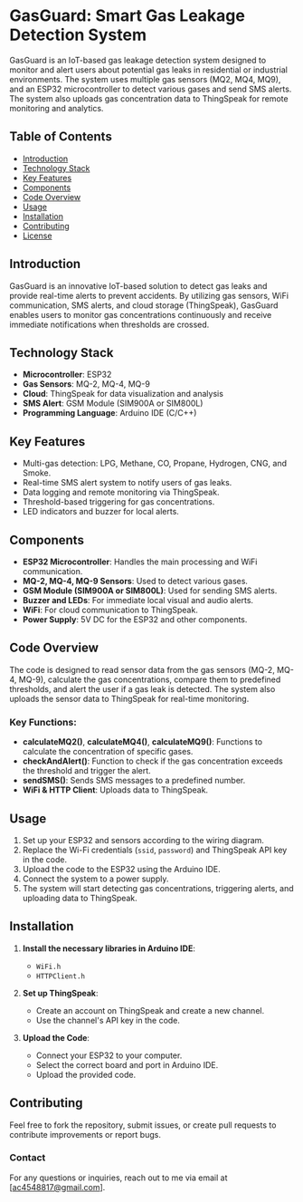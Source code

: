 # GasGuard: Smart Gas Leakage Detection System

GasGuard is an IoT-based gas leakage detection system designed to monitor and alert users about potential gas leaks in residential or industrial environments. The system uses multiple gas sensors (MQ2, MQ4, MQ9), and an ESP32 microcontroller to detect various gases and send SMS alerts. The system also uploads gas concentration data to ThingSpeak for remote monitoring and analytics.

## Table of Contents

- [Introduction](#introduction)
- [Technology Stack](#technology-stack)
- [Key Features](#key-features)
- [Components](#components)
- [Code Overview](#code-overview)
- [Usage](#usage)
- [Installation](#installation)
- [Contributing](#contributing)
- [License](#license)

## Introduction

GasGuard is an innovative IoT-based solution to detect gas leaks and provide real-time alerts to prevent accidents. By utilizing gas sensors, WiFi communication, SMS alerts, and cloud storage (ThingSpeak), GasGuard enables users to monitor gas concentrations continuously and receive immediate notifications when thresholds are crossed.

## Technology Stack

- **Microcontroller**: ESP32
- **Gas Sensors**: MQ-2, MQ-4, MQ-9
- **Cloud**: ThingSpeak for data visualization and analysis
- **SMS Alert**: GSM Module (SIM900A or SIM800L)
- **Programming Language**: Arduino IDE (C/C++)

## Key Features

- Multi-gas detection: LPG, Methane, CO, Propane, Hydrogen, CNG, and Smoke.
- Real-time SMS alert system to notify users of gas leaks.
- Data logging and remote monitoring via ThingSpeak.
- Threshold-based triggering for gas concentrations.
- LED indicators and buzzer for local alerts.

## Components

- **ESP32 Microcontroller**: Handles the main processing and WiFi communication.
- **MQ-2, MQ-4, MQ-9 Sensors**: Used to detect various gases.
- **GSM Module (SIM900A or SIM800L)**: Used for sending SMS alerts.
- **Buzzer and LEDs**: For immediate local visual and audio alerts.
- **WiFi**: For cloud communication to ThingSpeak.
- **Power Supply**: 5V DC for the ESP32 and other components.

## Code Overview

The code is designed to read sensor data from the gas sensors (MQ-2, MQ-4, MQ-9), calculate the gas concentrations, compare them to predefined thresholds, and alert the user if a gas leak is detected. The system also uploads the sensor data to ThingSpeak for real-time monitoring.

### Key Functions:
- **calculateMQ2()**, **calculateMQ4()**, **calculateMQ9()**: Functions to calculate the concentration of specific gases.
- **checkAndAlert()**: Function to check if the gas concentration exceeds the threshold and trigger the alert.
- **sendSMS()**: Sends SMS messages to a predefined number.
- **WiFi & HTTP Client**: Uploads data to ThingSpeak.

## Usage

1. Set up your ESP32 and sensors according to the wiring diagram.
2. Replace the Wi-Fi credentials (`ssid`, `password`) and ThingSpeak API key in the code.
3. Upload the code to the ESP32 using the Arduino IDE.
4. Connect the system to a power supply.
5. The system will start detecting gas concentrations, triggering alerts, and uploading data to ThingSpeak.

## Installation

1. **Install the necessary libraries in Arduino IDE**:
   - `WiFi.h`
   - `HTTPClient.h`
   
2. **Set up ThingSpeak**:
   - Create an account on ThingSpeak and create a new channel.
   - Use the channel's API key in the code.

3. **Upload the Code**:
   - Connect your ESP32 to your computer.
   - Select the correct board and port in Arduino IDE.
   - Upload the provided code.

## Contributing

Feel free to fork the repository, submit issues, or create pull requests to contribute improvements or report bugs.

### Contact
For any questions or inquiries, reach out to me via email at [ac4548817@gmail.com].

